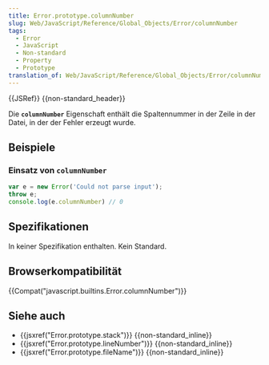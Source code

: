 ```yaml
---
title: Error.prototype.columnNumber
slug: Web/JavaScript/Reference/Global_Objects/Error/columnNumber
tags:
  - Error
  - JavaScript
  - Non-standard
  - Property
  - Prototype
translation_of: Web/JavaScript/Reference/Global_Objects/Error/columnNumber
---
```

{{JSRef}} {{non-standard_header}}

Die **`columnNumber`** Eigenschaft enthält die Spaltennummer in der Zeile in der Datei, in der der Fehler erzeugt wurde.

## Beispiele

### Einsatz von `columnNumber`

```js
var e = new Error('Could not parse input');
throw e;
console.log(e.columnNumber) // 0
```

## Spezifikationen

In keiner Spezifikation enthalten. Kein Standard.

## Browserkompatibilität

{{Compat("javascript.builtins.Error.columnNumber")}}

## Siehe auch

- {{jsxref("Error.prototype.stack")}} {{non-standard_inline}}
- {{jsxref("Error.prototype.lineNumber")}} {{non-standard_inline}}
- {{jsxref("Error.prototype.fileName")}} {{non-standard_inline}}
